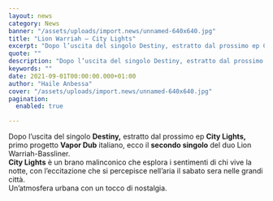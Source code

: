 ```yaml
---
layout: news
category: News
banner: "/assets/uploads/import.news/unnamed-640x640.jpg"
title: "Lion Warriah – City Lights"
excerpt: "Dopo l’uscita del singolo Destiny, estratto dal prossimo ep City Lights, primo progetto Vapor Dub italiano, ecco il secondo singolo del duo Lion Warriah-Bassliner. City Lights è un brano malinconico che esplora i sentimenti di chi vive la notte, con l’eccitazione che si percepisce nell’aria il sabato sera nelle grandi città. Un’atmosfera urbana con un tocco di nostalgia"
quote: ""
description: "Dopo l’uscita del singolo Destiny, estratto dal prossimo ep City Lights, primo progetto Vapor Dub italiano, ecco il secondo singolo del duo Lion Warriah-Bassliner. City Lights è un brano malinconico che esplora i sentimenti di chi vive la notte, con l’eccitazione che si percepisce nell’aria il sabato sera nelle grandi città. Un’atmosfera urbana con un tocco di nostalgia"
keywords: ""
date: 2021-09-01T00:00:00.000+01:00
author: "Haile Anbessa"
cover: "/assets/uploads/import.news/unnamed-640x640.jpg"
pagination:
  enabled: true

---
```


Dopo l’uscita del singolo **Destiny,** estratto dal prossimo ep **City Lights,** primo progetto **Vapor Dub** italiano, ecco il **secondo singolo** del duo Lion Warriah-Bassliner.  
**City Lights** è un brano malinconico che esplora i sentimenti di chi vive la notte, con l’eccitazione che si percepisce nell’aria il sabato sera nelle grandi città.  
Un’atmosfera urbana con un tocco di nostalgia.